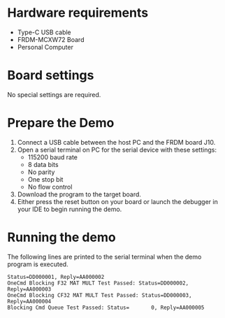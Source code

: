Hardware requirements
=====================
- Type-C USB cable
- FRDM-MCXW72 Board
- Personal Computer

Board settings
==============
No special settings are required.

Prepare the Demo
================
1. Connect a USB cable between the host PC and the FRDM board J10.
2. Open a serial terminal on PC for the serial device with these settings:
    - 115200 baud rate
    - 8 data bits
    - No parity
    - One stop bit
    - No flow control
3. Download the program to the target board.
4. Either press the reset button on your board or launch the debugger in your IDE to begin running
   the demo.

Running the demo
================
The following lines are printed to the serial terminal when the demo program is executed.
~~~~~~~~~~~~~~~~~~~~~~~~~~~~~~~~~~~~~~~~
Status=DD000001, Reply=AA000002
OneCmd Blocking F32 MAT MULT Test Passed: Status=DD000002, Reply=AA000003
OneCmd Blocking CF32 MAT MULT Test Passed: Status=DD000003, Reply=AA000004
Blocking Cmd Queue Test Passed: Status=       0, Reply=AA000005
~~~~~~~~~~~~~~~~~~~~~~~~~~~~~~~~~~~~~~~~

